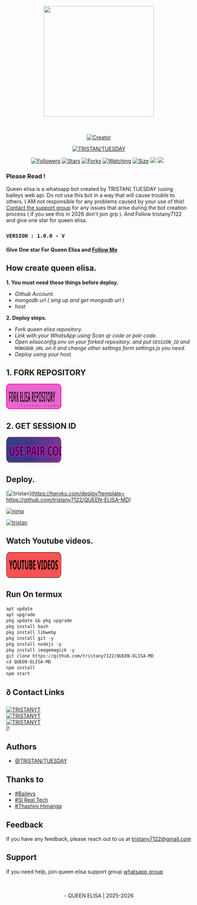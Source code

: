 <div class = "repo" align = "center">
 
<a href = "#">
<img src = "repo-data/repo-logo.jpg"  width="300" height="300">
</img>
 <p align="center">
  <a href="#"><img src="http://readme-typing-svg.herokuapp.com?color=ff00ab&center=true&vCenter=true&multiline=false&lines=QUEEN+ELISA+WHATSAPP+BOT" alt="">
</p>
    <p align="center">
<a href="#"><img title="Creator" src="https://img.shields.io/badge/Creator-TRISTAN-red.svg?style=for-the-badge&logo=github"></a>
     
<a href = ""><img alt="TRISTAN/TUESDAY" src="https://img.shields.io/youtube/channel/subscribers/UCjDKRYcwd5ZIpGICcVVL96Q" target="_blank" /></a>
</p>
<p align="center">
<a href="https://github.com/tristany7122/QUEEN-ELISA-MD?tab=followers"><img title="Followers" src="https://img.shields.io/github/followers/tristany7122?color=green&style=flat-square"></a>
<a href="https://github.com/tristany7122/QUEEN-ELISA-MD/stargazers/"><img title="Stars" src="https://img.shields.io/github/stars/tristany7122/QUEEN-ELISA-MD?color=white&style=flat-square"></a>
<a href="https://github.com/tristany7122/QUEEN-ELISA-MD/network/members"><img title="Forks" src="https://img.shields.io/github/forks/tristany7122/QUEEN-ELISA-MD?color=yellow&style=flat-square"></a>
<a href="https://github.com/darkmakerofc/QUEEN-ELISA-WA/watchers"><img title="Watching" src="https://img.shields.io/github/watchers/tristany7122/QUEEN-ELISA-MD?label=Watchers&color=red&style=flat-square"></a>
<a href="https://github.com/tristany7122/QUEEN-ELISA-MD"><img title="Size" src="https://img.shields.io/github/repo-size/tristany7122/QUEEN-ELISA-MD?style=flat-square&color=darkred"></a>
<a href="https://hits.seeyoufarm.com"><img src="https://hits.seeyoufarm.com/api/count/incr/badge.svg?url= https://github.com/tristany7122/QUEEN-ELISA-MD/hit-counter&count_bg=%2379C83D&title_bg=%23555555&icon=probot.svg&icon_color=%2304FF00&title=hits&edge_flat=false"/></a>
<a href="https://github.com/tristany7122/QUEEN-ELISA-MD/graphs/commit-activity"><img height="20" src="https://img.shields.io/badge/Maintained-No-red.svg"></a>&nbsp;&nbsp;
</p>
</a>
</div>

### Please Read !
Queen elisa is a whatsapp bot created by TRISTAN( TUESDAY )using baileys web api. Do not use this bot in a way that will cause trouble to others. 
I AM not responsible for any problems caused by your use of this!
[Contact the support group](https://t.me/queenelisasupport) for any issues that arise during the bot creation process ( if you see this in 2026 don't join grp ).
And Follow tristany7122 and give one star for queen elisa.
</br>
 ### `VERSION : 1.0.0 - V`
 

#### Give One star For Queen Elisa and [Follow Me](https://github.com/tristany7122/QUEEN-ELISA-MD) 

## How create queen elisa.
**1. You must need those things before deploy.**
 - _Github Account._
 - _mongodb url ( sing up and get mongodb url )_
 - _host_

**2. Deploy steps.**
 - _Fork queen elisa repository._
 - _Link with your WhatsApp using Scan qr code or pair code._
 - _Open elisaconfig.env on your forked repository. and put `SESSION_ID` and `MONGODB_URL` on it and change other settings form settings.js you need._
 - _Deploy using your host._
   </br>
## 1. FORK REPOSITORY
<a href = "https://github.com/tristany7122/QUEEN-ELISA-MD/fork"> <img src = "/repo-data/fork-elisa-repo-button.svg" width="150" height="70" > </a>
</br>

## 2. GET SESSION ID
<!--
<a href = "In process"> <img src = "/repo-data/elisa scan qr code.svg" width="150" height="70" > </a></br>
    OR   
    -->
<a href = "in progress"> <img src = "/repo-data/elisa pair code.svg" width="150" height="70" > </a>
</br>
 <!--
-->
## Deploy.
 [![tristan](https://img.shields.io/badge/elisa_deploy_on_heroku-430098?style=for-the-badge&logo=heroku&logoColor=white&buttcode=1n2i3m4a)](https://heroku.com/deploy?template= https://github.com/tristany7122/QUEEN-ELISA-MD)
  
[![nima](https://img.shields.io/badge/elisa_deploy_on_railway-0B0D0E?style=for-the-badge&logo=railway&logoColor=white&buttcode=1n2i3m4a)](https://railway.app?referralCode=queen-elisa)

[![tristan](https://img.shields.io/badge/elisa_deploy_on_render-000000?style=for-the-badge&logo=render&logoColor=white&buttcode=1n2i3m4a)](https://docs.render.com/free)

## Watch Youtube videos.
<a href = "#"> <img src = "/repo-data/yt videos button.svg" width="150" height="70" > </a>
</br>
 
## Run On termux
```
apt update
apt upgrade
pkg update && pkg upgrade
pkg install bash
pkg install libwebp
pkg install git -y
pkg install nodejs -y 
pkg install imagemagick -y
git clone https://github.com/tristany7122/QUEEN-ELISA-MD
cd QUEEN-ELISA-MD
npm install
npm start
```


## ð Contact Links
[![TRISTANYT](https://img.shields.io/badge/SUBSCRIBE%20ME-red?style=for-the-badge&logo=youtube&logoColor=white)](https://youtube.com/@tristany71/)</br>
[![TRISTANYT](https://img.shields.io/badge/FOLLOW%20TRISTAN%20ON%20WHATSAPP-green?style=for-the-badge&logo=whatsapp&logoColor=white)](https://chat.whatsapp.com/IMF1LrcOE828VlnFCSZTtH?mode=ems_copy_t)</br>
[![TRISTANYT](https://img.shields.io/badge/FOLLOW%20TUESDAY%20ON%20WHATSAPP-green?style=for-the-badge&logo=whatsapp&logoColor=white)](https://whatsapp.com/channel/0029VbBTHMoFi8xbR318gB2u)</br>
[!</br>
## Authors
- [@TRISTAN/TUESDAY](https://github.com/tristany7122/QUEEN-ELISA-MD)

## Thanks to
- [#Baileys](https://github.com/WhiskeySockets/Baileys)<br>
- [#Sl Real Tech](https://github.com/sl-real-tech)<br>
- [#Thashini Himanga](#)<br>

## Feedback
If you have any feedback, please reach out to us at tristany7122@gmail.com

## Support
If you need help, join queen elisa support group [whatsapp group](https://chat.whatsapp.com/IMF1LrcOE828VlnFCSZTtH?)
</br></br></br>
 <p align="center"> - QUEEN ELISA | 2025-2026 </p>


